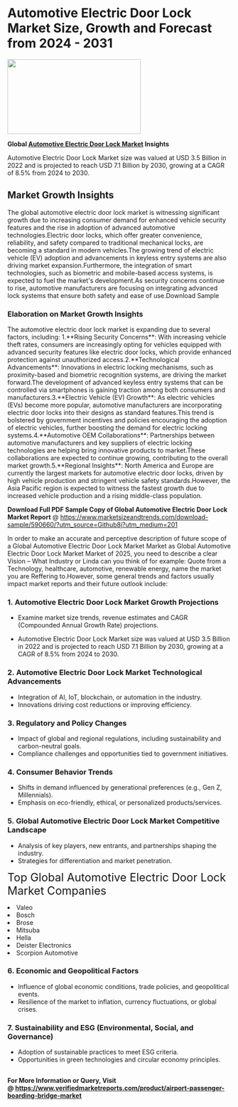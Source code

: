 <H1>Automotive Electric Door Lock Market Size, Growth and Forecast from 2024 - 2031</H1><img class="aligncenter size-medium wp-image-584254" src="https://thirdeyenews.in/wp-content/uploads/2024/09/Global-Market-Research-300x168.jpeg" alt="" width="300" height="168" /><p><strong>Global&nbsp;<a href="https://www.marketsizeandtrends.com/download-sample/590660/?utm_source=Github8j?utm_medium=201">Automotive Electric Door Lock Market</a> Insights</strong></p><p>Automotive Electric Door Lock Market size was valued at USD 3.5 Billion in 2022 and is projected to reach USD 7.1 Billion by 2030, growing at a CAGR of 8.5% from 2024 to 2030.</p><p><h2>Market Growth Insights</h2> The global automotive electric door lock market is witnessing significant growth due to increasing consumer demand for enhanced vehicle security features and the rise in adoption of advanced automotive technologies.Electric door locks, which offer greater convenience, reliability, and safety compared to traditional mechanical locks, are becoming a standard in modern vehicles.The growing trend of electric vehicle (EV) adoption and advancements in keyless entry systems are also driving market expansion.Furthermore, the integration of smart technologies, such as biometric and mobile-based access systems, is expected to fuel the market's development.As security concerns continue to rise, automotive manufacturers are focusing on integrating advanced lock systems that ensure both safety and ease of use.Download Sample <h3>Elaboration on Market Growth Insights</h3> The automotive electric door lock market is expanding due to several factors, including: 1.**Rising Security Concerns**: With increasing vehicle theft rates, consumers are increasingly opting for vehicles equipped with advanced security features like electric door locks, which provide enhanced protection against unauthorized access.2.**Technological Advancements**: Innovations in electric locking mechanisms, such as proximity-based and biometric recognition systems, are driving the market forward.The development of advanced keyless entry systems that can be controlled via smartphones is gaining traction among both consumers and manufacturers.3.**Electric Vehicle (EV) Growth**: As electric vehicles (EVs) become more popular, automotive manufacturers are incorporating electric door locks into their designs as standard features.This trend is bolstered by government incentives and policies encouraging the adoption of electric vehicles, further boosting the demand for electric locking systems.4.**Automotive OEM Collaborations**: Partnerships between automotive manufacturers and key suppliers of electric locking technologies are helping bring innovative products to market.These collaborations are expected to continue growing, contributing to the overall market growth.5.**Regional Insights**: North America and Europe are currently the largest markets for automotive electric door locks, driven by high vehicle production and stringent vehicle safety standards.However, the Asia Pacific region is expected to witness the fastest growth due to increased vehicle production and a rising middle-class population.</p><p><span class=""><strong>Download Full PDF Sample Copy of Global Automotive Electric Door Lock Market Report</strong> @ <a href="https://www.marketsizeandtrends.com/download-sample/590660/?utm_source=Github8j?utm_medium=201" target="_blank">https://www.marketsizeandtrends.com/download-sample/590660/?utm_source=Github8j?utm_medium=201</a></span></p><p>In order to make an accurate and perceptive description of future scope of a Global&nbsp;Automotive Electric Door Lock Market Market as Global&nbsp;Automotive Electric Door Lock Market Market of 2025, you need to describe a clear Vision &ndash; What Industry or Linda can you think of for example: Quote from a Technology, healthcare, automotive, renewable energy, name the market you are Reffering to.However, some general trends and factors usually impact market reports and their future outlook include:</p><h3>1.&nbsp;<strong>Automotive Electric Door Lock Market Growth Projections</strong></h3><ul><li>Examine market size trends, revenue estimates and CAGR (Compounded Annual Growth Rate) projections.</li><li><p>Automotive Electric Door Lock Market size was valued at USD 3.5 Billion in 2022 and is projected to reach USD 7.1 Billion by 2030, growing at a CAGR of 8.5% from 2024 to 2030.</p></li></ul><h3>2.&nbsp;<strong>Automotive Electric Door Lock Market Technological Advancements</strong></h3><ul><li>Integration of AI, IoT, blockchain, or automation in the industry.</li><li>Innovations driving cost reductions or improving efficiency.</li></ul><h3>3.&nbsp;<strong>Regulatory and Policy Changes</strong></h3><ul><li>Impact of global and regional regulations, including sustainability and carbon-neutral goals.</li><li>Compliance challenges and opportunities tied to government initiatives.</li></ul><h3>4.&nbsp;<strong>Consumer Behavior Trends</strong></h3><ul><li>Shifts in demand influenced by generational preferences (e.g., Gen Z, Millennials).</li><li>Emphasis on eco-friendly, ethical, or personalized products/services.</li></ul><h3>5.&nbsp;<strong>Global Automotive Electric Door Lock Market Competitive Landscape</strong></h3><ul><li>Analysis of key players, new entrants, and partnerships shaping the industry.</li><li>Strategies for differentiation and market penetration.</li></ul><p data-pm-slice="1 1 []"><span style="color: inherit; font-family: inherit; font-size: 25px;">Top Global Automotive Electric Door Lock Market Companies</span></p><div class="" data-test-id=""><p><li>Valeo</li><li> Bosch</li><li> Brose</li><li> Mitsuba</li><li> Hella</li><li> Deister Electronics</li><li> Scorpion Automotive</li></p></div><h3>6.&nbsp;<strong>Economic and Geopolitical Factors</strong></h3><ul><li>Influence of global economic conditions, trade policies, and geopolitical events.</li><li>Resilience of the market to inflation, currency fluctuations, or global crises.</li></ul><h3>7.&nbsp;<strong>Sustainability and ESG (Environmental, Social, and Governance)</strong></h3><ul><li>Adoption of sustainable practices to meet ESG criteria.</li><li>Opportunities in green technologies and circular economy principles.</li></ul><h2><strong style="font-size: 14px;">For More Information or Query, Visit @&nbsp;</strong><a style="background-color: #ffffff; font-size: 14px;" href="https://www.marketsizeandtrends.com/report/automotive-electric-door-lock-market/" target="_blank">https://www.verifiedmarketreports.com/product/airport-passenger-boarding-bridge-market</a></h2>